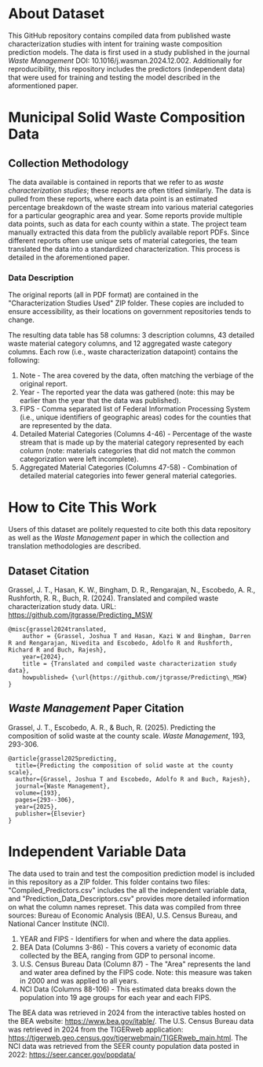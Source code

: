 # About Dataset

This GitHub repository contains compiled data from published waste characterization studies with intent for training waste composition prediction models. The data is first used in a study published in the journal *Waste Management* DOI: 10.1016/j.wasman.2024.12.002. Additionally for reproducibility, this repository includes the predictors (independent data) that were used for training and testing the model described in the aformentioned paper. 

# Municipal Solid Waste Composition Data

## Collection Methodology

The data available is contained in reports that we refer to as *waste characterization studies*; these reports are often titled similarly. The data is pulled from these reports, where each data point is an estimated percentage breakdown of the waste stream into various material categories for a particular geographic area and year. Some reports provide multiple data points, such as data for each county within a state. The project team manually extracted this data from the publicly available report PDFs. Since different reports often use unique sets of material categories, the team translated the data into a standardized characterization. This process is detailed in the aforementioned paper.

### Data Description

The original reports (all in PDF format) are contained in the "Characterization Studies Used" ZIP folder. These copies are included to ensure accessibility, as their locations on government repositories tends to change.

The resulting data table has 58 columns: 3 description columns, 43 detailed waste material category columns, and 12 aggregated waste category columns. Each row (i.e., waste characterization datapoint) contains the following:

1. Note - The area covered by the data, often matching the verbiage of the original report.
2. Year - The reported year the data was gathered (note: this may be earlier than the year that the data was published).
3. FIPS - Comma separated list of Federal Information Processing System (i.e., unique identifiers of geographic areas) codes for the counties that are represented by the data.
4. Detailed Material Categories (Columns 4-46) - Percentage of the waste stream that is made up by the material category represented by each column (note: materials categories that did not match the common categorization were left incomplete). 
5. Aggregated Material Categories (Columns 47-58) - Combination of detailed material categories into fewer general material categories.

# How to Cite This Work

Users of this dataset are politely requested to cite both this data repository as well as the *Waste Management* paper in which the collection and translation methodologies are described.

## Dataset Citation

Grassel, J. T., Hasan, K. W., Bingham, D. R., Rengarajan, N., Escobedo, A. R., Rushforth, R. R., Buch, R. (2024). Translated and compiled waste characterization study data. URL: https://github.com/jtgrasse/Predicting_MSW

```
@misc{grassel2024translated,
    author = {Grassel, Joshua T and Hasan, Kazi W and Bingham, Darren R and Rengarajan, Nivedita and Escobedo, Adolfo R and Rushforth, Richard R and Buch, Rajesh},
    year={2024},
    title = {Translated and compiled waste characterization study data},
    howpublished= {\url{https://github.com/jtgrasse/Predicting\_MSW}
} 
```

## *Waste Management* Paper Citation

Grassel, J. T., Escobedo, A. R., & Buch, R. (2025). Predicting the composition of solid waste at the county scale. *Waste Management*, 193, 293-306.

```
@article{grassel2025predicting,
  title={Predicting the composition of solid waste at the county scale},
  author={Grassel, Joshua T and Escobedo, Adolfo R and Buch, Rajesh},
  journal={Waste Management},
  volume={193},
  pages={293--306},
  year={2025},
  publisher={Elsevier}
}
```

# Independent Variable Data

The data used to train and test the composition prediction model is included in this repository as a ZIP folder. This folder contains two files: "Compiled_Predictors.csv" includes the all the independent variable data, and "Prediction_Data_Descriptors.csv" provides more detailed information on what the column names represet. This data was compiled from three sources: Bureau of Economic Analysis (BEA),  U.S. Census Bureau, and National Cancer Institute (NCI).

1. YEAR and FIPS - Identifiers for when and where the data applies.
2. BEA Data (Columns 3-86) - This covers a variety of economic data collected by the BEA, ranging from GDP to personal income.
3. U.S. Census Bureau Data (Column 87) - The "Area" represents the land and water area defined by the FIPS code. Note: this measure was taken in 2000 and was applied to all years.
4. NCI Data (Columns 88-106) - This estimated data breaks down the population into 19 age groups for each year and each FIPS.

The BEA data was retrieved in 2024 from the interactive tables hosted on the BEA website: https://www.bea.gov/itable/.
The U.S. Census Bureau data was retrieved in 2024 from the TIGERweb application: https://tigerweb.geo.census.gov/tigerwebmain/TIGERweb_main.html.
The NCI data was retrieved from the SEER county population data posted in 2022: https://seer.cancer.gov/popdata/
